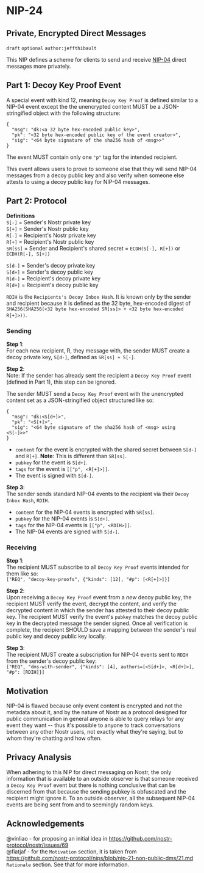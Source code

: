 NIP-24
======

Private, Encrypted Direct Messages
----------------------------------

`draft` `optional` `author:jeffthibault`

This NIP defines a scheme for clients to send and receive [NIP-04](https://github.com/nostr-protocol/nips/blob/master/04.md) direct messages more privately.

Part 1: Decoy Key Proof Event
-----------------------------

A special event with kind 12, meaning `Decoy Key Proof` is defined similar to a NIP-04 event except the the unencrypted content MUST be a JSON-stringified object with the following structure:
```
{
  "msg": "dk:<a 32 byte hex-encoded public key>",
  "pk": "<32 byte hex-encoded public key of the event creator>",
  "sig": "<64 byte signature of the sha256 hash of <msg>>"
}
```

The event MUST contain only one `"p"` tag for the intended recipient.

This event allows users to prove to someone else that they will send NIP-04 messages from a decoy public key and also verify when someone else attests to using a decoy public key for NIP-04 messages.  

Part 2: Protocol
----------------

**Definitions**<br>
`S[-]` = Sender's Nostr private key<br>
`S[+]` = Sender's Nostr public key<br>
`R[-]` = Recipient's Nostr private key<br>
`R[+]` = Recipient's Nostr public key<br>
`SR[ss]` = Sender and Recipient's shared secret = `ECDH(S[-], R[+])` or `ECDH(R[-], S[+])`<br>

`S[d-]` = Sender's decoy private key<br>
`S[d+]` = Sender's decoy public key<br>
`R[d-]` = Recipient's decoy private key<br>
`R[d+]` = Recipient's decoy public key<br>

`RDIH` is the `Recipients's Decoy Inbox Hash`. It is known only by the sender and recipient because it is defined as the 32 byte, hex-encoded digest of `SHA256(SHA256(<32 byte hex-encoded SR[ss]> + <32 byte hex-encoded R[+]>))`.

### Sending

**Step 1**:<br>
For each new recipient, R, they message with, the sender MUST create a decoy private key, `S[d-]`, defined as `SR[ss] + S[-]`.

**Step 2**:<br>
Note: If the sender has already sent the recipient a `Decoy Key Proof` event (defined in Part 1), this step can be ignored.

The sender MUST send a `Decoy Key Proof` event with the unencrypted content set as a JSON-stringified object structured like so:
```
{
  "msg": "dk:<S[d+]>",
  "pk": "<S[+]>",
  "sig": "<64 byte signature of the sha256 hash of <msg> using <S[-]>>"
}
```

- `content` for the event is encrypted with the shared secret between `S[d-]` and `R[+]`. **Note**: This is different than `SR[ss]`.<br>
- `pubkey` for the event is `S[d+]`.<br>
- `tags` for the event is `[["p", <R[+]>]]`.<br>
- The event is signed with `S[d-]`.<br>

**Step 3**:<br>
The sender sends standard NIP-04 events to the recipient via their `Decoy Inbox Hash`, `RDIH`.

- `content` for the NIP-04 events is encrypted with `SR[ss]`.<br>
- `pubkey` for the NIP-04 events is `S[d+]`.<br>
- `tags` for the NIP-04 events is `[["p", <RDIH>]]`.<br>
- The NIP-04 events are signed with `S[d-]`.<br>

### Receiving

**Step 1**:<br>
The recipient MUST subscribe to all `Decoy Key Proof` events intended for them like so:<br>
`["REQ", "decoy-key-proofs", {"kinds": [12], "#p": [<R[+]>]}]`

**Step 2**:<br>
Upon receiving a `Decoy Key Proof` event from a *new* decoy public key, the recipient MUST verify the event, decrypt the content, and verify the decrypted content in which the sender has attested to their decoy public key. The recipient MUST verify the event's `pubkey` matches the decoy public key in the decrypted message the sender signed. Once all verification is complete, the recipient SHOULD save a mapping between the sender's real public key and decoy public key locally.

**Step 3**:<br>
The recipient MUST create a subscription for NIP-04 events sent to `RDIH` from the sender's decoy public key:<br>
`["REQ", "dms-with-sender", {"kinds": [4], authors=[<S[d+]>, <R[d+]>], "#p": [RDIH]}]`

Motivation
----------

NIP-04 is flawed because only event content is encrypted and not the metadata about it, and by the nature of Nostr as a protocol designed for public communication in general anyone is able to query relays for any event they want -- thus it's possible to anyone to track conversations between any other Nostr users, not exactly what they're saying, but to whom they're chatting and how often.

Privacy Analysis
----------------

When adhering to this NIP for direct messaging on Nostr, the only information that is available to an outside observer is that someone received a `Decoy Key Proof` event but there is nothing conclusive that can be discerned from that because the sending pubkey is obfuscated and the recipient might ignore it. To an outside observer, all the subsequent NIP-04 events are being sent from and to seemingly random keys.

Acknowledgements
----------------

@vinliao - for proposing an initial idea in https://github.com/nostr-protocol/nostr/issues/69<br>
@fiatjaf - for the `Motivation` section, it is taken from https://github.com/nostr-protocol/nips/blob/nip-21-non-public-dms/21.md `Rationale` section. See that for more information. 
